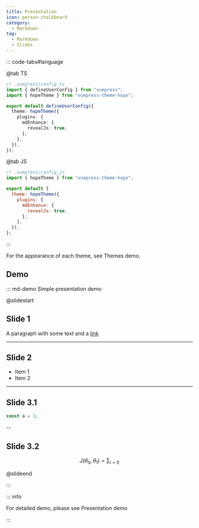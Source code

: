 ```yaml
---
title: Presentation
icon: person-chalkboard
category:
  - Markdown
tag:
  - Markdown
  - Slides
---
```


<!-- @include: @md-enhance/guide/revealjs/README.md#before -->

::: code-tabs#language

@tab TS

```ts {8-10}
// .vuepress/config.ts
import { defineUserConfig } from "vuepress";
import { hopeTheme } from "vuepress-theme-hope";

export default defineUserConfig({
  theme: hopeTheme({
    plugins: {
      mdEnhance: {
        revealJs: true,
      },
    },
  }),
});
```

@tab JS

```js {7-9}
// .vuepress/config.js
import { hopeTheme } from "vuepress-theme-hope";

export default {
  theme: hopeTheme({
    plugins: {
      mdEnhance: {
        revealJs: true,
      },
    },
  }),
};
```

:::

<!-- @include: @md-enhance/guide/revealjs/README.md#options -->

For the appearance of each theme, see <ProjectLink name="md-enhance" path="/guide/revealjs/themes.html">Themes demo</ProjectLink>.

## Demo

::: md-demo Simple presentation demo

@slidestart

## Slide 1

A paragraph with some text and a [link](https://mister-hope.com)

---

## Slide 2

- Item 1
- Item 2

---

## Slide 3.1

```js
const a = 1;
```

--

## Slide 3.2

$$
J(\theta_0,\theta_1) = \sum_{i=0}
$$

@slideend

:::

::: info

For detailed demo, please see <ProjectLink name="md-enhance" path="/guide/revealjs/demo.html">Presentation demo</ProjectLink>

:::

<!-- @include: @md-enhance/guide/revealjs/README.md#customize -->
